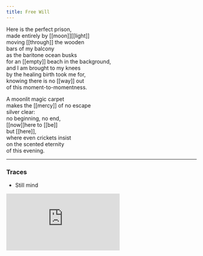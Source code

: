 ```yaml
---
title: Free Will
---
```


Here is the perfect prison,  
made entirely by [[moon]][[light]]  
moving [[through]] the wooden  
bars of my balcony  
as the baritone ocean busks  
for an [[empty]] beach in the background,   
and I am brought to my knees  
by the healing birth took me for,  
knowing there is no [[way]] out  
of this moment-to-momentness.   
  
A moonlit magic carpet  
makes the [[mercy]] of no escape  
silver clear:  
no beginning, no end,   
[[now]]here to [[be]]  
but [[here]],   
where even crickets insist  
on the scented eternity   
of this evening.   

---

### Traces

* Still mind

<iframe class="video" src="https://www.youtube-nocookie.com/embed/6uUCtkRRETw" frameborder="0" allow="accelerometer; autoplay; encrypted-media; gyroscope; picture-in-picture" allowfullscreen></iframe>